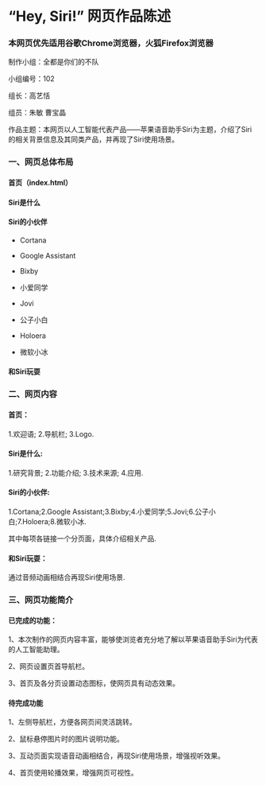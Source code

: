 # “Hey, Siri!” 网页作品陈述
### 本网页优先适用谷歌Chrome浏览器，火狐Firefox浏览器

制作小组：全都是你们的不队

小组编号：102

组长：高艺恬

组员：朱敏  曹宝晶

作品主题：本网页以人工智能代表产品——苹果语音助手Siri为主题，介绍了Siri的相关背景信息及其同类产品，并再现了Siri使用场景。

### 一、网页总体布局

#### 首页（index.html）

#### Siri是什么

#### Siri的小伙伴

+ Cortana

+ Google Assistant

+ Bixby

+ 小爱同学

+ Jovi

+ 公子小白

+ Holoera

+ 微软小冰

#### 和Siri玩耍

### 二、网页内容

#### 首页：

1.欢迎语; 2.导航栏; 3.Logo.

#### Siri是什么:

1.研究背景; 2.功能介绍; 3.技术来源; 4.应用.

#### Siri的小伙伴:

1.Cortana;2.Google Assistant;3.Bixby;4.小爱同学;5.Jovi;6.公子小白;7.Holoera;8.微软小冰.

其中每项各链接一个分页面，具体介绍相关产品.

#### 和Siri玩耍：

通过音频动画相结合再现Siri使用场景.

### 三、网页功能简介

#### 已完成的功能：

1、本次制作的网页内容丰富，能够使浏览者充分地了解以苹果语音助手Siri为代表的人工智能助理。

2、网页设置页首导航栏。

3、首页及各分页设置动态图标，使网页具有动态效果。

#### 待完成功能

1、左侧导航栏，方便各网页间灵活跳转。

2、鼠标悬停图片时的图片说明功能。

3、互动页面实现语音动画相结合，再现Siri使用场景，增强视听效果。

4、首页使用轮播效果，增强网页可视性。

